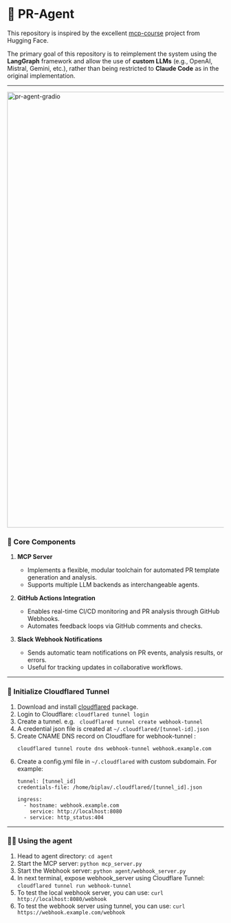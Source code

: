 # 🤖 PR-Agent

This repository is inspired by the excellent [mcp-course](https://github.com/huggingface/mcp-course) project from Hugging Face.

The primary goal of this repository is to reimplement the system using the **LangGraph** framework and allow the use of **custom LLMs** (e.g., OpenAI, Mistral, Gemini, etc.), rather than being restricted to **Claude Code** as in the original implementation.

---
<img width="1045" height="1013" alt="pr-agent-gradio" src="https://github.com/user-attachments/assets/76c14295-a443-432c-a7f4-206d42b4e0ff" />


### 🧩 Core Components

1. **MCP Server**
   - Implements a flexible, modular toolchain for automated PR template generation and analysis.
   - Supports multiple LLM backends as interchangeable agents.

2. **GitHub Actions Integration**
   - Enables real-time CI/CD monitoring and PR analysis through GitHub Webhooks.
   - Automates feedback loops via GitHub comments and checks.

3. **Slack Webhook Notifications**
   - Sends automatic team notifications on PR events, analysis results, or errors.
   - Useful for tracking updates in collaborative workflows.

---
### 🚂 Initialize Cloudflared Tunnel
1. Download and install [cloudflared](http://github.com/cloudflare/cloudflared/releases/latest/) package.
2. Login to Cloudflare: `cloudflared tunnel login`
3. Create a tunnel. e.g. ` cloudflared tunnel create webhook-tunnel` 
4. A credential json file is created at `~/.cloudflared/[tunnel-id].json`
5. Create CNAME DNS record on Cloudflare for webhook-tunnel :
   ```
   cloudflared tunnel route dns webhook-tunnel webhook.example.com
   ``` 
6. Create a config.yml file in `~/.cloudflared` with custom subdomain. For example:
   ```
   tunnel: [tunnel_id]
   credentials-file: /home/biplav/.cloudflared/[tunnel_id].json
   
   ingress:
     - hostname: webhook.example.com
       service: http://localhost:8080
     - service: http_status:404
   ```

---
### 🧑‍💻 Using the agent
1. Head to agent directory: `cd agent`
2. Start the MCP server: `python mcp_server.py`
3. Start the Webhook server: `python agent/webhook_server.py`
4. In next terminal, expose webhook_server using Cloudflare Tunnel:
   `cloudflared tunnel run webhook-tunnel`
5. To test the local webhook server, you can use:
   `curl http://localhost:8080/webhook`
6. To test the webhook server using tunnel, you can use:
   `curl https://webhook.example.com/webhook`
